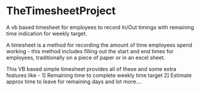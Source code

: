 # TheTimesheetProject
A vb based timesheet for employees to record In/Out timings with remaining time indication for weekly target.

A timesheet is a method for recording the amount of time employees spend working - this method includes filling out the start and end times for employees, traditionally on a piece of paper or in an excel sheet.

This VB based simple timesheet provides all of these and some extra features like -
  1] Remaining time to complete weekly time target
  2] Estimate approx time to leave for remaining days
     and lot more....
